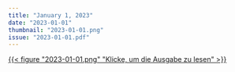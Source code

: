 ```yaml
---
title: "January 1, 2023"
date: "2023-01-01"
thumbnail: "2023-01-01.png"
issue: "2023-01-01.pdf"
---
```


<a class="download" href="2023-01-01.pdf">
{{< figure "2023-01-01.png" "Klicke, um die Ausgabe zu lesen" >}}
</a>
